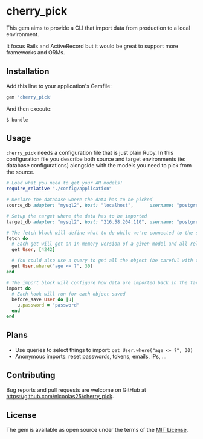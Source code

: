 # cherry_pick

This gem aims to provide a CLI that import data from production to a local environment.

It focus Rails and ActiveRecord but it would be great to support more frameworks and ORMs.

## Installation

Add this line to your application's Gemfile:

```ruby
gem 'cherry_pick'
```

And then execute:

    $ bundle

## Usage

`cherry_pick` needs a configuration file that is just plain Ruby. In this configuration file
you describe both source and target environments (ie: database configurations) alongside with
the models you need to pick from the source.

``` ruby
# Load what you need to get your AR models!
require_relative "./config/application"

# Declare the database where the data has to be picked
source_db adapter: "mysql2", host: "localhost",      username: "postgres", password: "password")

# Setup the target where the data has to be imported
target_db adapter: "mysql2", host: "216.58.204.110", username: "postgres", password: "password")

# The fetch block will define what to do while we're connected to the source database
fetch do
  # Each get will get an in-memory version of a given model and all related models
  get User, [4242]

  # You could also use a query to get all the object (be careful with the memory)
  get User.where("age <= ?", 30)
end

# The import block will configure how data are imported back in the targt database
import do
  # Each hook will run for each object saved
  before_save User do |u|
    u.password = "password"
  end
end
```

## Plans

- Use queries to select things to import: `get User.where("age <= ?", 30)`
- Anonymous imports: reset passwords, tokens, emails, IPs, ...

## Contributing

Bug reports and pull requests are welcome on GitHub at https://github.com/nicoolas25/cherry_pick.

## License

The gem is available as open source under the terms of the [MIT License](http://opensource.org/licenses/MIT).

